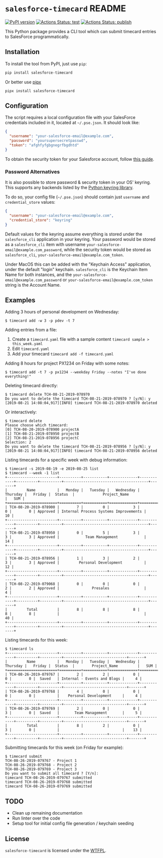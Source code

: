 # `salesforce-timecard` README

[![PyPI version](https://badge.fury.io/py/salesforce-timecard.svg)](https://badge.fury.io/py/salesforce-timecard)
[![Actions Status: test](https://github.com/giuliocalzolari/salesforce-timecard/workflows/test/badge.svg)](https://github.com/giuliocalzolari/salesforce-timecard/actions?query=workflow%3A"test")
[![Actions Status: publish](https://github.com/giuliocalzolari/salesforce-timecard/workflows/publish/badge.svg)](https://github.com/giuliocalzolari/salesforce-timecard/actions?query=workflow%3A"publish")


This Python package provides a CLI tool which can submit timecard entries to
SalesForce programmatically.

## Installation

To install the tool from PyPI, just use `pip`:

```bash
pip install salesforce-timecard
```

Or better use [pipx](https://github.com/pipxproject/pipx)

```
pipx install salesforce-timecard
```

## Configuration

The script requires a local configuration file with your SalesForce credentials
included in it, located at `~/.pse.json`. It should look like:

```json
{
  "username": "your-salesforce-email@example.com",
  "password": "yoursupersecretpasswd",
  "token": "afghfyfgbgnegrfbgdhtd"
}
```


To obtain the security token for your Salesforce account, follow
[this guide](https://onlinehelp.coveo.com/en/ces/7.0/administrator/getting_the_security_token_for_your_salesforce_account.htm).

### Password Alternatives

It is also possible to store password & security token in your OS' keyring. This supports any backends listed by the [Python keyring library](https://pypi.org/project/keyring).

To do so, your config file (`~/.pse.json`) should contain just `username` and `credential_store` values:
```json
{
  "username": "your-salesforce-email@example.com",
  "credential_store": "keyring"
}
```

Default values for the keyring assume everything is stored under the `salesforce_cli` application in your keyring. Your password would be stored as a `salesforce_cli` item with username `your-salesforce-email@example.com_password`, while the security token would be stored as `salesforce_cli`, `your-salesforce-email@example.com_token`.

Under MacOS this can be added with the "Keychain Access" application, under the default "login" keychain. `salesforce_cli` is the Keychain Item Name for both instances, and the `your-salesforce-email@example.com_password` or `your-salesforce-email@example.com_token` string is the Account Name.

## Examples

Adding 3 hours of personal development on Wednesday:

```
$ timecard add -w 3 -p pdev -t 7
```

Adding entries from a file:
1. Create a `timecard.yaml` file with a sample content `timecard sample > this_week.yaml`
2. Edit `timecard.yaml`
3. Add your timecard `timecard add -f timecard.yaml`

Adding 8 hours for project PX1234 on Friday with some notes:

```
$ timecard add -t 7 -p px1234 --weekday Friday --notes "I've done everything!"
```

Deleting timecard directly:

```
$ timecard delete TCH-08-21-2019-078970
Do you want to delete the timecard TCH-08-21-2019-078970 ? [y/N]: y
[2019-08-21 14:08:04,917][INFO] timecard TCH-08-21-2019-078970 deleted
```

Or interactively:

```
$ timecard delete
Please choose which timecard:
[0] TCH-08-20-2019-078900 projectA
[1] TCH-08-21-2019-078950 projectB
[2] TCH-08-21-2019-078956 projectC
Selection: 2
Do you want to delete the timecard TCH-08-21-2019-078956 ? [y/N]: y
[2019-08-21 14:08:04,917][INFO] timecard TCH-08-21-2019-078956 deleted
```

Listing timecards for a specific week with debug information:

```
$ timecard -s 2019-08-19 -e 2019-08-25 list
$ timecard --week -1 list
+-----------------------+----------+-----------+-------------+------------+----------+----------+---------------------------------------+-------+
|         Name          |   Monday |   Tuesday |   Wednesday |   Thursday |   Friday |  Status  |             Project_Name              |   SUM |
+=======================+==========+===========+=============+============+==========+==========+=======================================+=======+
| TCH-08-20-2019-078900 |        7 |         0 |           3 |          0 |        0 | Approved | Internal Process Systems Improvements |    10 |
+-----------------------+----------+-----------+-------------+------------+----------+----------+---------------------------------------+-------+
| TCH-08-21-2019-078950 |        0 |         5 |           3 |          3 |        3 | Approved |            Team Management            |    14 |
+-----------------------+----------+-----------+-------------+------------+----------+----------+---------------------------------------+-------+
| TCH-08-21-2019-078956 |        1 |         3 |           2 |          3 |        3 | Approved |         Personal Development          |    12 |
+-----------------------+----------+-----------+-------------+------------+----------+----------+---------------------------------------+-------+
| TCH-08-22-2019-079068 |        0 |         0 |           0 |          2 |        2 | Approved |               Presales                |     4 |
+-----------------------+----------+-----------+-------------+------------+----------+----------+---------------------------------------+-------+
|         Total         |        8 |         8 |           8 |          8 |        8 |          |                                       |    40 |
+-----------------------+----------+-----------+-------------+------------+----------+----------+---------------------------------------+-------+
```

Listing timecards for this week:

```
$ timecard ls
+-----------------------+----------+-----------+-------------+------------+----------+----------+-----------------------------+-------+
|         Name          |   Monday |   Tuesday |   Wednesday |   Thursday |   Friday |  Status  |        Project_Name         |   SUM |
+=======================+==========+===========+=============+============+==========+==========+=============================+=======+
| TCH-08-26-2019-079767 |        2 |         2 |           0 |          0 |        0 |  Saved   | Internal - Events and Blogs |     4 |
+-----------------------+----------+-----------+-------------+------------+----------+----------+-----------------------------+-------+
| TCH-08-26-2019-079768 |        4 |         0 |           0 |          0 |        0 |          |    Personal Development     |     4 |
+-----------------------+----------+-----------+-------------+------------+----------+----------+-----------------------------+-------+
| TCH-08-26-2019-079769 |        2 |         0 |           0 |          3 |        0 |  Saved   |       Team Management       |     5 |
+-----------------------+----------+-----------+-------------+------------+----------+----------+-----------------------------+-------+
|         Total         |        8 |         2 |           0 |          3 |        0 |          |                             |    13 |
+-----------------------+----------+-----------+-------------+------------+----------+----------+-----------------------------+-------+
```

Submitting timecards for this week (on Friday for example):

```
$ timecard submit
TCH-08-26-2019-079767 - Project 1
TCH-08-26-2019-079768 - Project 2
TCH-08-26-2019-079769 - Project 3
Do you want to submit all timecard ? [Y/n]:
timecard TCH-08-26-2019-079767 submitted
timecard TCH-08-26-2019-079768 submitted
timecard TCH-08-26-2019-079769 submitted
```

## TODO

-   Clean up remaining documentation
-   Run linter over the code
-   Setup tool for initial config file generation / keychain seeding

## License

`salesforce-timecard` is licensed under the [WTFPL](LICENSE).
